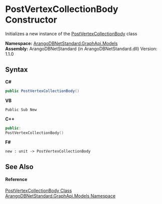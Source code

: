 # PostVertexCollectionBody Constructor 
 

Initializes a new instance of the <a href="286f4e92-a4dd-c8f6-f486-709261fa0e30">PostVertexCollectionBody</a> class

**Namespace:**&nbsp;<a href="6fb2338d-d8f7-f9c1-2056-1702fe9bf954">ArangoDBNetStandard.GraphApi.Models</a><br />**Assembly:**&nbsp;ArangoDBNetStandard (in ArangoDBNetStandard.dll) Version: 1.1.0

## Syntax

**C#**<br />
``` C#
public PostVertexCollectionBody()
```

**VB**<br />
``` VB
Public Sub New
```

**C++**<br />
``` C++
public:
PostVertexCollectionBody()
```

**F#**<br />
``` F#
new : unit -> PostVertexCollectionBody
```


## See Also


#### Reference
<a href="286f4e92-a4dd-c8f6-f486-709261fa0e30">PostVertexCollectionBody Class</a><br /><a href="6fb2338d-d8f7-f9c1-2056-1702fe9bf954">ArangoDBNetStandard.GraphApi.Models Namespace</a><br />